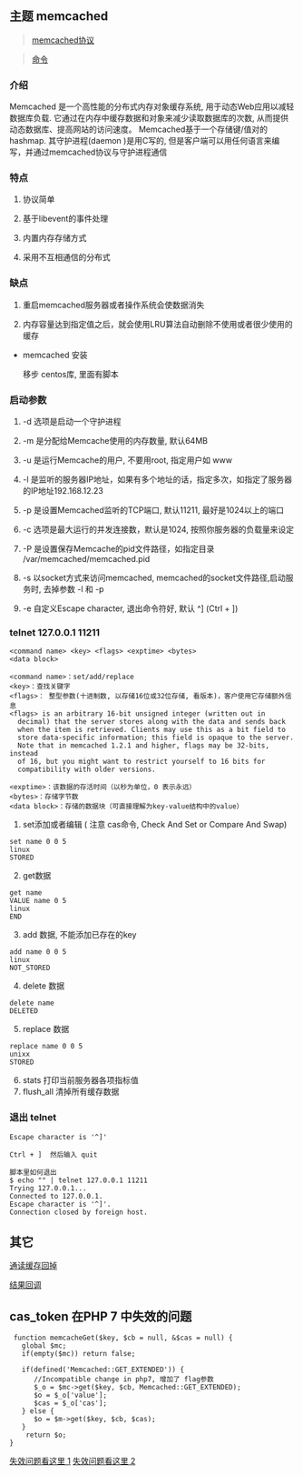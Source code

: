 ## 主题 memcached

> [memcached协议](https://github.com/memcached/memcached/blob/master/doc/protocol.txt)

> [命令](https://github.com/memcached/memcached/wiki/Commands)
  
### 介绍
Memcached 是一个高性能的分布式内存对象缓存系统, 用于动态Web应用以减轻数据库负载. 
它通过在内存中缓存数据和对象来减少读取数据库的次数, 从而提供动态数据库、提高网站的访问速度。
Memcached基于一个存储键/值对的hashmap. 其守护进程(daemon )是用C写的, 但是客户端可以用任何语言来编写，并通过memcached协议与守护进程通信

### 特点
1. 协议简单

2. 基于libevent的事件处理

3. 内置内存存储方式

4. 采用不互相通信的分布式

### 缺点

1. 重启memcached服务器或者操作系统会使数据消失

2. 内存容量达到指定值之后，就会使用LRU算法自动删除不使用或者很少使用的缓存

* memcached 安装

  移步 centos库, 里面有脚本



### 启动参数
1. -d 选项是启动一个守护进程                                                                                                                               
2. -m 是分配给Memcache使用的内存数量, 默认64MB                                                                                                              
3. -u 是运行Memcache的用户, 不要用root, 指定用户如 www                                                                                                                                
4. -l 是监听的服务器IP地址，如果有多个地址的话，指定多次，如指定了服务器的IP地址192.168.12.23                                                            
5. -p 是设置Memcached监听的TCP端口, 默认11211, 最好是1024以上的端口                                                                                                                   
6. -c 选项是最大运行的并发连接数，默认是1024, 按照你服务器的负载量来设定                                                                                                          
7. -P 是设置保存Memcache的pid文件路径，如指定目录 /var/memcached/memcached.pid 

8. -s 以socket方式来访问memcached, memcached的socket文件路径,启动服务时, 去掉参数 -l 和 -p

9. -e 自定义Escape character, 退出命令符好, 默认 ^] (Ctrl + ])

### telnet 127.0.0.1 11211

```
<command name> <key> <flags> <exptime> <bytes>
<data block>

<command name>：set/add/replace
<key>：查找关键字
<flags>： 整型参数(十进制数, 以存储16位或32位存储, 看版本)，客户使用它存储额外信息
<flags> is an arbitrary 16-bit unsigned integer (written out in
  decimal) that the server stores along with the data and sends back
  when the item is retrieved. Clients may use this as a bit field to
  store data-specific information; this field is opaque to the server.
  Note that in memcached 1.2.1 and higher, flags may be 32-bits, instead
  of 16, but you might want to restrict yourself to 16 bits for
  compatibility with older versions.
  
<exptime>：该数据的存活时间（以秒为单位，0 表示永远） 
<bytes>：存储字节数
<data block>：存储的数据块（可直接理解为key-value结构中的value）
```

1. set添加或者编辑 ( 注意 cas命令, Check And Set or Compare And Swap)
```
set name 0 0 5
linux
STORED
```

2. get数据
```
get name
VALUE name 0 5
linux
END
```

3. add 数据, 不能添加已存在的key
```
add name 0 0 5
linux
NOT_STORED
```

4. delete 数据
```
delete name
DELETED
```

5. replace 数据
```
replace name 0 0 5
unixx
STORED
```
6. stats 打印当前服务器各项指标值
7. flush_all  清掉所有缓存数据

### 退出 telnet

```
Escape character is '^]'

Ctrl + ]  然后输入 quit

脚本里如何退出
$ echo "" | telnet 127.0.0.1 11211
Trying 127.0.0.1...
Connected to 127.0.0.1.
Escape character is '^]'.
Connection closed by foreign host.

```

## 其它

[通读缓存回掉](http://php.net/manual/zh/memcached.callbacks.read-through.php)

[结果回调](http://php.net/manual/zh/memcached.callbacks.result.php)

## cas_token 在PHP 7 中失效的问题

```
 function memcacheGet($key, $cb = null, &$cas = null) {
   global $mc;
   if(empty($mc)) return false;

   if(defined('Memcached::GET_EXTENDED')) {
      //Incompatible change in php7, 增加了 flag参数
      $_o = $mc->get($key, $cb, Memcached::GET_EXTENDED);                                                                                                                            
      $o = $_o['value'];
      $cas = $_o['cas'];
   } else { 
      $o = $m->get($key, $cb, $cas);
   } 
    return $o;
} 
```

[失效问题看这里 1](https://github.com/php-memcached-dev/php-memcached/pull/214)
[失效问题看这里 2](http://php.net/manual/zh/memcached.get.php)


